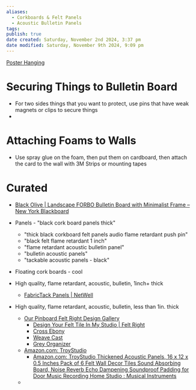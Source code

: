 ```yaml
---
aliases:
  - Corkboards & Felt Panels
  - Acoustic Bulletin Panels
tags: 
publish: true
date created: Saturday, November 2nd 2024, 3:37 pm
date modified: Saturday, November 9th 2024, 9:09 pm
---
```


[Poster Hanging](../Poster%20Hanging/Poster%20Hanging.md)

# Securing Things to Bulletin Board

- For two sides things that you want to protect, use pins that have weak magnets or clips to secure things
- 

# Attaching Foams to Walls

- Use spray glue on the foam, then put them on cardboard, then attach the card to the wall with 3M Strips or mounting tapes

# Curated

- [Black Olive | Landscape FORBO Bulletin Board with Minimalist Frame – New York Blackboard](https://nyblackboard.com/collections/bulletin-boards/products/black-olive-landscape-forbo-bulletin-board-with-minimalist-frame?variant=40247797317809)
- Panels - "black cork board panels thick"
	- "thick black corkboard felt panels audio flame retardant push pin"
	- "black felt flame retardant 1 inch"
	- "flame retardant acoustic bulletin panel"
	- "bulletin acoustic panels"
	- "tackable acoustic panels - black"
- Floating cork boards - cool

- High quality, flame retardant, acoustic, bulletin, 1inch+ thick
	- [FabricTack Panels | NetWell](https://www.controlnoise.com/product/fabrictack-panels/)

- High quality, flame retardant, acoustic, bulletin, less than 1in. thick
	- [Our Pinboard Felt Right Design Gallery](https://feltright.com/pages/design-gallery)
		- [Design Your Felt Tile In My Studio | Felt Right](https://feltright.com/pages/customer-design?customer_design_id=12271)
		- [Cross Ebony](https://feltright.com/products/ebony-cross)
		- [Weave Cast](https://feltright.com/products/cast-parallel-weave)
		- [Grey Organizer](https://feltright.com/products/greys-organizer)
	- [Amazon.com: TroyStudio](https://www.amazon.com/stores/TroyStudio/page/C2456B38-CD45-4C35-A486-3B8EBB4BF54D?ref_=ast_bln&store_ref=bl_ast_dp_brandLogo_sto)
		- [Amazon.com: TroyStudio Thickened Acoustic Panels, 16 x 12 x 0.5 Inches Pack of 6 Felt Wall Decor Tiles Sound Absorbing Board, Noise Reverb Echo Dampening Soundproof Padding for Door Music Recording Home Studio : Musical Instruments](https://www.amazon.com/TroyStudio-Acoustic-Panel-Soundproofing-Absorbing/dp/B07T3DZV24)
	- 